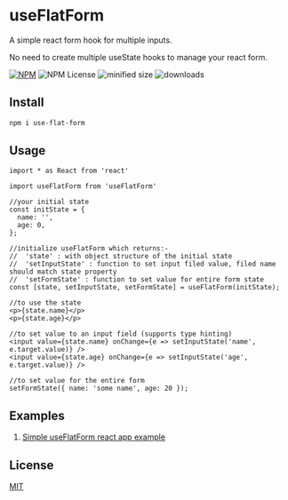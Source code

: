# useFlatForm

A simple react form hook for multiple inputs. 

No need to create multiple useState hooks to manage your react form.

[![NPM](https://img.shields.io/npm/v/use-flat-form.svg)](https://www.npmjs.com/package/use-flat-form)  ![NPM License](https://img.shields.io/npm/l/use-flat-form) ![minified size](https://img.shields.io/bundlephobia/min/use-flat-form)  ![downloads](https://img.shields.io/npm/dm/use-flat-form)

## Install

```bash
npm i use-flat-form
```

## Usage

```tsx
import * as React from 'react'

import useFlatForm from 'useFlatForm'

//your initial state
const initState = {
  name: '',
  age: 0,
};

//initialize useFlatForm which returns:-
//  'state' : with object structure of the initial state
//  'setInputState' : function to set input filed value, filed name should match state property
//  'setFormState' : function to set value for entire form state
const [state, setInputState, setFormState] = useFlatForm(initState);

//to use the state
<p>{state.name}</p>
<p>{state.age}</p>

//to set value to an input field (supports type hinting)
<input value={state.name} onChange={e => setInputState('name', e.target.value)} />
<input value={state.age} onChange={e => setInputState('age', e.target.value)} />

//to set value for the entire form
setFormState({ name: 'some name', age: 20 });
```

## Examples

1. [Simple useFlatForm react app example](https://github.com/9paradox/use-flat-form/blob/main/example/index.tsx) 

## License

[MIT](https://github.com/9paradox/use-flat-form/blob/main/LICENSE)
